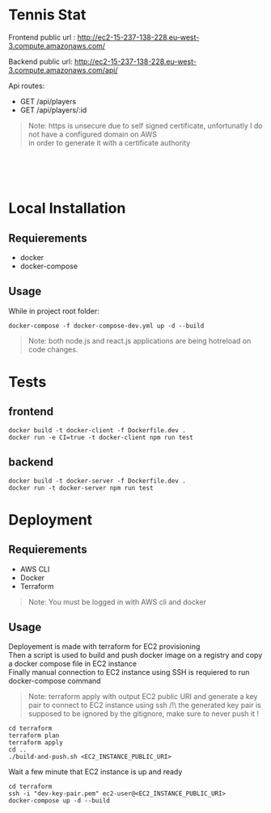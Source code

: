 # Tennis Stat

Frontend public url : http://ec2-15-237-138-228.eu-west-3.compute.amazonaws.com/

Backend public url: http://ec2-15-237-138-228.eu-west-3.compute.amazonaws.com/api/  

Api routes:
  - GET /api/players
  - GET /api/players/:id

> Note: https is unsecure due to self signed certificate, unfortunatly I do not have a configured domain on AWS \
> in order to generate it with a certificate authority

<br />
<br />
<br />

# Local Installation

## Requierements

- docker
- docker-compose

## Usage

While in project root folder:

```
docker-compose -f docker-compose-dev.yml up -d --build
```

> Note: both node.js and react.js applications are being hotreload on code changes.


# Tests

## frontend

```
docker build -t docker-client -f Dockerfile.dev .
docker run -e CI=true -t docker-client npm run test
```

## backend

```
docker build -t docker-server -f Dockerfile.dev .
docker run -t docker-server npm run test
```

# Deployment

## Requierements
- AWS CLI
- Docker
- Terraform

> Note: You must be logged in with AWS cli and docker

## Usage

Deployement is made with terraform for EC2 provisioning \
Then a script is used to build and push docker image on a registry and copy a docker compose file in EC2 instance \
Finally manual connection to EC2 instance using SSH is requiered to run docker-compose command

> Note: terraform apply with output EC2 public URI and generate a key pair to connect to EC2 instance using ssh
> /!\ the generated key pair is supposed to be ignored by the gitignore, make sure to never push it !

```
cd terraform
terraform plan
terraform apply
cd ..
./build-and-push.sh <EC2_INSTANCE_PUBLIC_URI>
```

Wait a few minute that EC2 instance is up and ready

```
cd terraform
ssh -i "dev-key-pair.pem" ec2-user@<EC2_INSTANCE_PUBLIC_URI>
docker-compose up -d --build
```